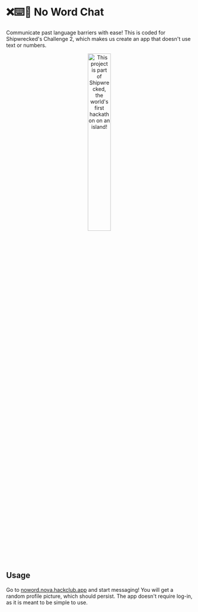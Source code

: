 # ❌⌨️💬 No Word Chat
Communicate past language barriers with ease! This is coded for Shipwrecked's Challenge 2, which makes us create an app that doesn't use text or numbers.

<div align="center">
  <a href="https://shipwrecked.hackclub.com/?t=ghrm" target="_blank">
    <img src="https://hc-cdn.hel1.your-objectstorage.com/s/v3/739361f1d440b17fc9e2f74e49fc185d86cbec14_badge.png" 
         alt="This project is part of Shipwrecked, the world's first hackathon on an island!" 
         style="width: 35%;">
  </a>
</div>

## Usage
Go to [noword.nova.hackclub.app](https://noword.nova.hackclub.app) and start messaging! You will get a random profile picture, which should persist. The app doesn't require log-in, as it is meant to be simple to use.